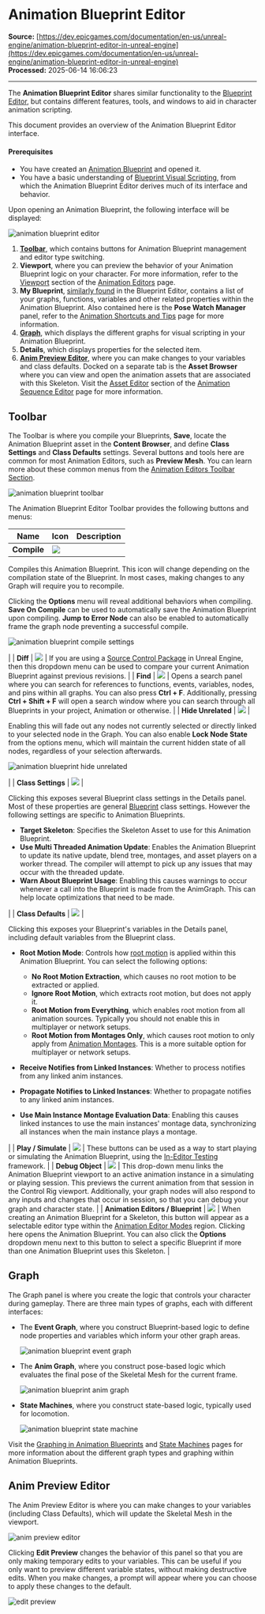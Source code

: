 # Animation Blueprint Editor

**Source:** [https://dev.epicgames.com/documentation/en-us/unreal-engine/animation-blueprint-editor-in-unreal-engine](https://dev.epicgames.com/documentation/en-us/unreal-engine/animation-blueprint-editor-in-unreal-engine)  
**Processed:** 2025-06-14 16:06:23

---

The **Animation Blueprint Editor** shares similar functionality to the [Blueprint Editor](/documentation/en-us/unreal-engine/user-interface-reference-for-the-blueprints-visual-scripting-editor-in-unreal-engine), but contains different features, tools, and windows to aid in character animation scripting.

This document provides an overview of the Animation Blueprint Editor interface.

#### Prerequisites

-   You have created an [Animation Blueprint](/documentation/en-us/unreal-engine/animation-blueprints-in-unreal-engine) and opened it.
-   You have a basic understanding of [Blueprint Visual Scripting](/documentation/en-us/unreal-engine/blueprints-visual-scripting-in-unreal-engine), from which the Animation Blueprint Editor derives much of its interface and behavior.

Upon opening an Animation Blueprint, the following interface will be displayed:

![animation blueprint editor](https://d1iv7db44yhgxn.cloudfront.net/documentation/images/5128e43e-c448-48a4-b981-6cd36ab00fca/editoroverview.png)

1.  [**Toolbar**](/documentation/en-us/unreal-engine/animation-blueprint-editor-in-unreal-engine#toolbar), which contains buttons for Animation Blueprint management and editor type switching.
2.  **Viewport**, where you can preview the behavior of your Animation Blueprint logic on your character. For more information, refer to the [Viewport](/documentation/en-us/unreal-engine/animation-editors-in-unreal-engine#viewport) section of the [Animation Editors](/documentation/en-us/unreal-engine/animation-editors-in-unreal-engine) page.
3.  **My Blueprint**, [similarly found](/documentation/en-us/unreal-engine/my-blueprint-panel-in-the-blueprints-visual-scripting-editor-for-unreal-engine) in the Blueprint Editor, contains a list of your graphs, functions, variables and other related properties within the Animation Blueprint. Also contained here is the **Pose Watch Manager** panel, refer to the [Animation Shortcuts and Tips](/documentation/en-us/unreal-engine/animation-shortcuts-and-tips-unreal-engine#posewatch) page for more information.
4.  [**Graph**](/documentation/en-us/unreal-engine/animation-blueprint-editor-in-unreal-engine#graph), which displays the different graphs for visual scripting in your Animation Blueprint.
5.  **Details**, which displays properties for the selected item.
6.  [**Anim Preview Editor**](/documentation/en-us/unreal-engine/animation-blueprint-editor-in-unreal-engine#animprevieweditor), where you can make changes to your variables and class defaults. Docked on a separate tab is the **Asset Browser** where you can view and open the animation assets that are associated with this Skeleton. Visit the [Asset Editor](/documentation/en-us/unreal-engine/animation-sequence-editor-in-unreal-engine#asseteditor) section of the [Animation Sequence Editor](/documentation/en-us/unreal-engine/animation-sequence-editor-in-unreal-engine) page for more information.

## Toolbar

The Toolbar is where you compile your Blueprints, **Save**, locate the Animation Blueprint asset in the **Content Browser**, and define **Class Settings** and **Class Defaults** settings. Several buttons and tools here are common for most Animation Editors, such as **Preview Mesh**. You can learn more about these common menus from the [Animation Editors Toolbar Section](/documentation/en-us/unreal-engine/animation-editors-in-unreal-engine#toolbar).

![animation blueprint toolbar](https://d1iv7db44yhgxn.cloudfront.net/documentation/images/ead97a76-8e1d-460b-b362-38870fda85b7/toolbar.png)

The Animation Blueprint Editor Toolbar provides the following buttons and menus:

| Name | Icon | Description |
| --- | --- | --- |
| **Compile** | ![](https://d1iv7db44yhgxn.cloudfront.net/documentation/images/e2017743-62ba-49dd-ab54-4381fd6d4526/toolbarcompile.png) | 
Compiles this Animation Blueprint. This icon will change depending on the compilation state of the Blueprint. In most cases, making changes to any Graph will require you to recompile.

Clicking the **Options** menu will reveal additional behaviors when compiling. **Save On Compile** can be used to automatically save the Animation Blueprint upon compiling. **Jump to Error Node** can also be enabled to automatically frame the graph node preventing a successful compile.

![animation blueprint compile settings](https://d1iv7db44yhgxn.cloudfront.net/documentation/images/f731a825-29b9-4fb4-8ebc-655b1f381c74/compileoptions.png)

 |
| **Diff** | ![](https://d1iv7db44yhgxn.cloudfront.net/documentation/images/4e29ad64-9385-4f26-9e12-9dbd85095f6c/toolbardiff.png) | If you are using a [Source Control Package](/documentation/en-us/unreal-engine/using-source-control-in-the-unreal-editor) in Unreal Engine, then this dropdown menu can be used to compare your current Animation Blueprint against previous revisions. |
| **Find** | ![](https://d1iv7db44yhgxn.cloudfront.net/documentation/images/aa28b284-839c-4ec5-8937-833427893f8b/toolbarfind.png) | Opens a search panel where you can search for references to functions, events, variables, nodes, and pins within all graphs. You can also press **Ctrl + F**. Additionally, pressing **Ctrl + Shift + F** will open a search window where you can search through all Blueprints in your project, Animation or otherwise. |
| **Hide Unrelated** | ![](https://d1iv7db44yhgxn.cloudfront.net/documentation/images/9aade9f5-a91c-4db8-8fc2-0be5b8fa0ea3/toolbarhide.png) | 

Enabling this will fade out any nodes not currently selected or directly linked to your selected node in the Graph. You can also enable **Lock Node State** from the options menu, which will maintain the current hidden state of all nodes, regardless of your selection afterwards.

![animation blueprint hide unrelated](https://d1iv7db44yhgxn.cloudfront.net/documentation/images/cd9cdaff-02e9-40eb-93ee-5b7ab08e2743/hideunrelated.png)

 |
| **Class Settings** | ![](https://d1iv7db44yhgxn.cloudfront.net/documentation/images/3cd21e3b-a9be-4ec2-8f6d-1b56066bc9b5/toolbarsettings.png) | 

Clicking this exposes several Blueprint class settings in the Details panel. Most of these properties are general [Blueprint](/documentation/en-us/unreal-engine/blueprints-visual-scripting-in-unreal-engine) class settings. However the following settings are specific to Animation Blueprints.

-   **Target Skeleton**: Specifies the Skeleton Asset to use for this Animation Blueprint.
-   **Use Multi Threaded Animation Update**: Enables the Animation Blueprint to update its native update, blend tree, montages, and asset players on a worker thread. The compiler will attempt to pick up any issues that may occur with the threaded update.
-   **Warn About Blueprint Usage**: Enabling this causes warnings to occur whenever a call into the Blueprint is made from the AnimGraph. This can help locate optimizations that need to be made.



 |
| **Class Defaults** | ![](https://d1iv7db44yhgxn.cloudfront.net/documentation/images/2835384a-de18-45ac-a336-29185640b731/toolbardefault.png) | 

Clicking this exposes your Blueprint's variables in the Details panel, including default variables from the Blueprint class.

-   **Root Motion Mode**: Controls how [root motion](/documentation/en-us/unreal-engine/root-motion-in-unreal-engine) is applied within this Animation Blueprint. You can select the following options:
    
    -   **No Root Motion Extraction**, which causes no root motion to be extracted or applied.
    -   **Ignore Root Motion**, which extracts root motion, but does not apply it.
    -   **Root Motion from Everything**, which enables root motion from all animation sources. Typically you should not enable this in multiplayer or network setups.
    -   **Root Motion from Montages Only**, which causes root motion to only apply from [Animation Montages](/documentation/en-us/unreal-engine/animation-montage-in-unreal-engine). This is a more suitable option for multiplayer or network setups.
-   **Receive Notifies from Linked Instances**: Whether to process notifies from any linked anim instances.
-   **Propagate Notifies to Linked Instances**: Whether to propagate notifies to any linked anim instances.
-   **Use Main Instance Montage Evaluation Data**: Enabling this causes linked instances to use the main instances' montage data, synchronizing all instances when the main instance plays a montage.



 |
| **Play / Simulate** | ![](https://d1iv7db44yhgxn.cloudfront.net/documentation/images/4f1fdd62-c2fc-4c17-ba4f-188b70085762/toolbarplay.png) | These buttons can be used as a way to start playing or simulating the Animation Blueprint, using the [In-Editor Testing](/documentation/en-us/unreal-engine/in-editor-testing-play-and-simulate-in-unreal-engine) framework. |
| **Debug Object** | ![](https://d1iv7db44yhgxn.cloudfront.net/documentation/images/d93835b9-3ace-456c-aa7b-8d9a4762885e/toolbardebug.png) | This drop-down menu links the Animation Blueprint viewport to an active animation instance in a simulating or playing session. This previews the current animation from that session in the Control Rig viewport. Additionally, your graph nodes will also respond to any inputs and changes that occur in session, so that you can debug your graph and character state. |
| **Animation Editors / Blueprint** | ![](https://d1iv7db44yhgxn.cloudfront.net/documentation/images/dda3f29d-2168-4a05-a51c-a11394d9dd76/toolbareditor.png) | When creating an Animation Blueprint for a Skeleton, this button will appear as a selectable editor type within the [Animation Editor Modes](/documentation/en-us/unreal-engine/animation-editors-in-unreal-engine#editormodes) region. Clicking here opens the Animation Blueprint. You can also click the **Options** dropdown menu next to this button to select a specific Blueprint if more than one Animation Blueprint uses this Skeleton. |

## Graph

The Graph panel is where you create the logic that controls your character during gameplay. There are three main types of graphs, each with different interfaces:

-   The **Event Graph**, where you construct Blueprint-based logic to define node properties and variables which inform your other graph areas.
    
    ![animation blueprint event graph](https://d1iv7db44yhgxn.cloudfront.net/documentation/images/dbaa19d0-5091-4e90-b981-c5c8e71a7e03/graphevent.png)
    
-   The **Anim Graph**, where you construct pose-based logic which evaluates the final pose of the Skeletal Mesh for the current frame.
    
    ![animation blueprint anim graph](https://d1iv7db44yhgxn.cloudfront.net/documentation/images/e875afc6-e44b-44c1-9d07-170d2bb87644/graphanim.png)
    
-   **State Machines**, where you construct state-based logic, typically used for locomotion.
    
    ![animation blueprint state machine](https://d1iv7db44yhgxn.cloudfront.net/documentation/images/6e6b95fa-fe02-46d7-bdfa-bbb871548265/graphstate.png)
    

Visit the [Graphing in Animation Blueprints](/documentation/en-us/unreal-engine/graphing-in-animation-blueprints-in-unreal-engine) and [State Machines](/documentation/en-us/unreal-engine/state-machines-in-unreal-engine) pages for more information about the different graph types and graphing within Animation Blueprints.

## Anim Preview Editor

The Anim Preview Editor is where you can make changes to your variables (including Class Defaults), which will update the Skeletal Mesh in the viewport.

![anim preview editor](https://d1iv7db44yhgxn.cloudfront.net/documentation/images/3b74dd6d-c752-4c9e-af68-7d958a9150ce/animpreview1.png)

Clicking **Edit Preview** changes the behavior of this panel so that you are only making temporary edits to your variables. This can be useful if you only want to preview different variable states, without making destructive edits. When you make changes, a prompt will appear where you can choose to apply these changes to the default.

![edit preview](https://d1iv7db44yhgxn.cloudfront.net/documentation/images/1d4a1f98-8ccf-4a8b-b0a9-9ee66ca28cb9/animpreview2.png)